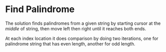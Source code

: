 # Find Palindrome

The solution finds palindromes from a given string by starting cursor at the *middle* of string, then move left then right until it reaches both ends.

At each index location it does comparison by doing two iterations, one for palindrome string that has even length, another for odd length.
